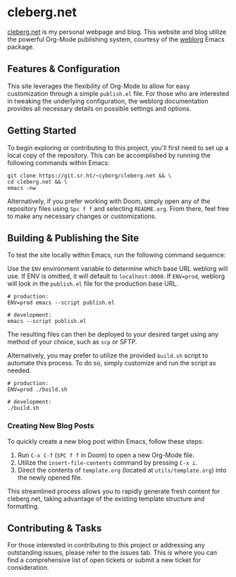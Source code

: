 # cleberg.net

[cleberg.net](https://cleberg.net) is my personal webpage and blog. This
website and blog utilize the powerful Org-Mode publishing system,
courtesy of the [weblorg](https://github.com/emacs-love/weblorg) Emacs
package.

## Features & Configuration

This site leverages the flexibility of Org-Mode to allow for easy
customization through a simple `publish.el` file. For those
who are interested in tweaking the underlying configuration, the weblorg
documentation provides all necessary details on possible settings and
options.

## Getting Started

To begin exploring or contributing to this project, you\'ll first need
to set up a local copy of the repository. This can be accomplished by
running the following commands within Emacs:

```shell
git clone https://git.sr.ht/~cyborg/cleberg.net && \
cd cleberg.net && \
emacs -nw
```

Alternatively, if you prefer working with Doom, simply open any of the
repository files using `Spc f f` and selecting
`README.org`. From there, feel free to make any necessary
changes or customizations.

## Building & Publishing the Site

To test the site locally within Emacs, run the following command
sequence:

Use the `ENV` environment variable to determine which base
URL weblorg will use. If ENV is omitted, it will default to
`localhost:8000`. If `ENV=prod`, weblorg will look
in the `publish.el` file for the production base URL.

```shell
# production:
ENV=prod emacs --script publish.el

# development:
emacs --script publish.el
```

The resulting files can then be deployed to your desired target using
any method of your choice, such as `scp` or SFTP.

Alternatively, you may prefer to utilize the provided
`build.sh` script to automate this process. To do so, simply
customize and run the script as needed.

```shell
# production:
ENV=prod ./build.sh

# development:
./build.sh
```

### Creating New Blog Posts

To quickly create a new blog post within Emacs, follow these steps:

1.  Run `C-x C-f` (`SPC f f` in Doom) to open a
    new Org-Mode file.
2.  Utilize the `insert-file-contents` command by pressing
    `C-x i`.
3.  Direct the contents of `template.org` (located at
    `utils/template.org`) into the newly opened file.

This streamlined process allows you to rapidly generate fresh content
for cleberg.net, taking advantage of the existing template structure and
formatting.

## Contributing & Tasks

For those interested in contributing to this project or addressing any
outstanding issues, please refer to the issues tab. This is where you
can find a comprehensive list of open tickets or submit a new ticket for
consideration.

